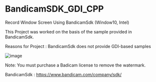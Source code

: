 # BandicamSDK_GDI_CPP

Record Window Screen Using BandicamSdk (Window10, Intel)






This Project was worked on the basis of the sample provided in BandicamSdk.

Reasons for Project : BandicamSdk does not provide GDI-based samples

![image](https://user-images.githubusercontent.com/54025099/160261465-f1da0865-a0a0-40a7-b835-16776d1ca8ea.png)


Note: You must purchase a Badicam license to remove the watermark.

BandicamSdk :  https://www.bandicam.com/company/sdk/


